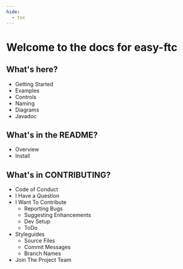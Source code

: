 ```yaml
---
hide:
  - toc
---
```


# Welcome to the docs for easy-ftc

## What's here?

- Getting Started
- Examples
- Controls
- Naming
- Diagrams
- Javadoc

## What's in the README?

- Overview
- Install

## What's in CONTRIBUTING?

- Code of Conduct
- I Have a Question
- I Want To Contribute
    - Reporting Bugs
    - Suggesting Enhancements
    - Dev Setup
    - ToDo
- Styleguides
    - Source Files
    - Commit Messages
    - Branch Names
- Join The Project Team
